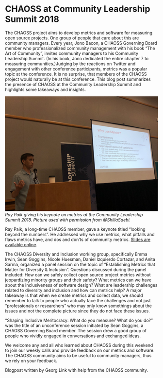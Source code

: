 # CHAOSS at Community Leadership Summit 2018

The CHAOSS project aims to develop metrics and software for measuring open source projects. One group of people that care about this are community managers. Every year, Jono Bacon, a CHAOSS Governing Board member who professionalized community management with his book “The Art of Community”, invites community managers to his Community Leadership Summit. (In his book, Jono dedicated the entire chapter 7 to measuring communities.)Judging by the reactions on Twitter and engagement with other conference participants, metrics was a popular topic at the conference. It is no surprise, that members of the CHAOSS project would naturally be at this conference. This blog post summarizes the presence of CHAOSS at the Community Leadership Summit and highlights some takeaways and insights.

![Picture from conference](20180720_clsummit.jpg "Ray Paik giving his keynote on metrics at the Community Leadership Summit 2018. Picture used with permission from @ShillaSaebi.")
*Ray Paik giving his keynote on metrics at the Community Leadership Summit 2018. Picture used with permission from @ShillaSaebi.*

Ray Paik, a long-time CHAOSS member, gave a keynote titled “looking beyond the numbers”. He addressed why we use metrics, what pitfalls and flaws metrics have, and dos and don’ts of community metrics. [Slides are available online](20180720_clsummit.pdf).

The CHAOSS Diversity and Inclusion working group, specifically Emma Irwin, Sean Goggins, Nicole Huesman, Daniel Izquierdo Cortazar, and Anita Sarma, organized a panel session on the topic of “Establishing Metrics that Matter for Diversity & Inclusion”. Questions discussed during the panel included: How can we safely collect open source project metrics without jeopardizing minority groups and their safety? What metrics can we have about the inclusiveness of software design? What are leadership challenges related to diversity and inclusion and how can metrics help? A major takeaway is that when we create metrics and collect data, we should remember to talk to people who actually face the challenges and not just “professionals or researchers” who may only know somethings about the issues and not the complete picture since they do not face these issues.

“Shaping Inclusive Meritocracy: What do you measure? What do you do?” was the title of an unconference session initiated by Sean Goggins, a CHAOSS Governing Board member. The session drew a good group of people who vividly engaged in conversations and exchanged ideas.

We welcome any and all who learned about CHAOSS during this weekend to join our weekly calls and provide feedback on our metrics and software. The CHAOSS community aims to be useful to community managers, thus we rely on your feedback.


Blogpost written by Georg Link with help from the CHAOSS community.
